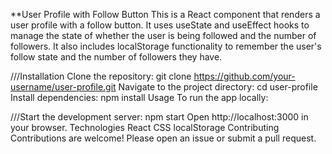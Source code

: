 **User Profile with Follow Button
This is a React component that renders a user profile with a follow button. It uses useState and useEffect hooks to manage the state of whether the user is being followed and the number of followers. It also includes localStorage functionality to remember the user's follow state and the number of followers they have.

///Installation
Clone the repository: git clone https://github.com/your-username/user-profile.git
Navigate to the project directory: cd user-profile
Install dependencies: npm install
Usage
To run the app locally:

///Start the development server: npm start
Open http://localhost:3000 in your browser.
Technologies
React
CSS
localStorage
Contributing
Contributions are welcome! Please open an issue or submit a pull request.
